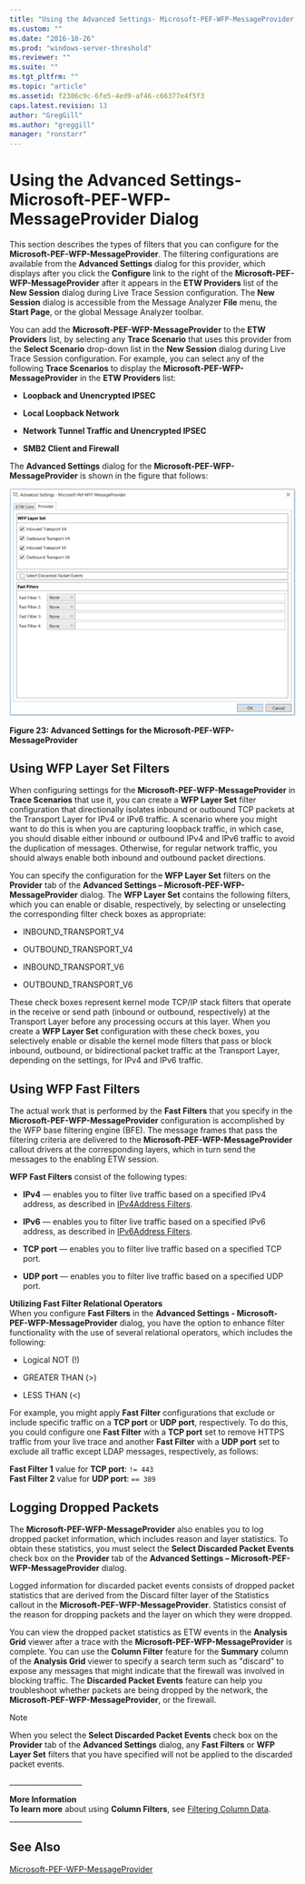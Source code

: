 ```yaml
---
title: "Using the Advanced Settings- Microsoft-PEF-WFP-MessageProvider Dialog | Microsoft Docs"
ms.custom: ""
ms.date: "2016-10-26"
ms.prod: "windows-server-threshold"
ms.reviewer: ""
ms.suite: ""
ms.tgt_pltfrm: ""
ms.topic: "article"
ms.assetid: f2386c9c-6fe5-4ed9-af46-c66377e4f5f3
caps.latest.revision: 13
author: "GregGill"
ms.author: "greggill"
manager: "ronstarr"
---
```

# Using the Advanced Settings- Microsoft-PEF-WFP-MessageProvider Dialog
This section describes the types of filters that you can configure for the **Microsoft-PEF-WFP-MessageProvider**. The filtering configurations are available from the **Advanced Settings** dialog for this provider, which displays after you click the **Configure** link to the right of the **Microsoft-PEF-WFP-MessageProvider** after it appears in the **ETW Providers** list of the **New Session** dialog during Live Trace Session configuration. The **New Session** dialog is accessible from the Message Analyzer **File** menu, the **Start Page**, or the global Message Analyzer toolbar.  
  
 You can add the **Microsoft-PEF-WFP-MessageProvider** to the **ETW Providers** list, by selecting any **Trace Scenario** that uses this provider from the **Select Scenario** drop-down list in the **New Session** dialog during Live Trace Session configuration. For example, you can select any of the following **Trace Scenarios** to display the **Microsoft-PEF-WFP-MessageProvider** in the **ETW Providers** list:  
  
-   **Loopback and Unencrypted IPSEC**  
  
-   **Local Loopback Network**  
  
-   **Network Tunnel Traffic and Unencrypted IPSEC**  
  
-   **SMB2 Client and Firewall**  
  
 The **Advanced Settings** dialog for the **Microsoft-PEF-WFP-MessageProvider** is shown in the figure that follows:  
  
 ![Advanced Settings for the Microsoft&#45;PEF&#45;WFP&#45;MessageProvider](media/fig23-advanced-settings-for-the-microsoft-pef-wfp-messageprovider.PNG "Fig23-Advanced Settings for the Microsoft-PEF-WFP-MessageProvider")  
  
 **Figure 23: Advanced Settings for the Microsoft-PEF-WFP-MessageProvider**  
  
## Using WFP Layer Set Filters  
 When configuring settings for the **Microsoft-PEF-WFP-MessageProvider** in **Trace Scenarios** that use it, you can create a **WFP Layer Set** filter configuration that directionally isolates inbound or outbound TCP packets at the Transport Layer for IPv4 or IPv6 traffic. A scenario where you might want to do this is when you are capturing loopback traffic, in which case, you should disable either inbound or outbound IPv4 and IPv6 traffic to avoid the duplication of messages. Otherwise, for regular network traffic, you should always enable both inbound and outbound packet directions.  
  
 You can specify the configuration for the **WFP Layer Set** filters on the **Provider** tab of the **Advanced Settings – Microsoft-PEF-WFP-MessageProvider** dialog.  The **WFP Layer Set** contains the following filters, which you can enable or disable, respectively, by selecting or unselecting the corresponding filter check boxes as appropriate:  
  
-   INBOUND_TRANSPORT_V4  
  
-   OUTBOUND_TRANSPORT_V4  
  
-   INBOUND_TRANSPORT_V6  
  
-   OUTBOUND_TRANSPORT_V6  
  
 These check boxes represent kernel mode TCP/IP stack filters that operate in the receive or send path (inbound or outbound, respectively) at the Transport Layer before any processing occurs at this layer. When you create a **WFP Layer Set** configuration with these check boxes, you selectively enable or disable the kernel mode filters that pass or block inbound, outbound, or bidirectional packet traffic at the Transport Layer, depending on the settings, for IPv4 and IPv6 traffic.  
  
## Using WFP Fast Filters  
 The actual work that is performed by the **Fast Filters** that you specify in the **Microsoft-PEF-WFP-MessageProvider** configuration is accomplished by the WFP base filtering engine (BFE). The message frames that pass the filtering criteria are delivered to the **Microsoft-PEF-WFP-MessageProvider** callout drivers at the corresponding layers, which in turn send the messages to the enabling ETW session.  
  
 **WFP Fast Filters** consist of the following types:  
  
-   **IPv4** — enables you to filter live traffic based on a specified IPv4 address, as described in [IPv4Address Filters](ipv4address-filters.md).  
  
-   **IPv6** — enables you to filter live traffic based on a specified IPv6 address, as described in [IPv6Address Filters](ipv6address-filters.md).  
  
-   **TCP port** — enables you to filter live traffic based on a specified TCP port.  
  
-   **UDP port** — enables you to filter live traffic based on a specified UDP port.  
  
 **Utilizing Fast Filter Relational Operators**   
When you configure **Fast Filters** in the **Advanced Settings - Microsoft-PEF-WFP-MessageProvider** dialog, you have the option to enhance filter functionality with the use of several relational operators, which includes the following:  
  
-   Logical NOT (!)  
  
-   GREATER THAN (>)  
  
-   LESS THAN (<)  
  
 For example, you might apply **Fast Filter** configurations that exclude or include specific traffic on a **TCP port** or **UDP port**, respectively. To do this, you could configure one **Fast Filter** with a **TCP port** set to remove HTTPS traffic from your live trace and another **Fast Filter** with a **UDP port** set to exclude all traffic except LDAP messages, respectively, as follows:  
  
 **Fast Filter 1** value for **TCP port**:  `!= 443`  
**Fast Filter 2** value for **UDP port**:  `== 389`  
  
## Logging Dropped Packets  
 The **Microsoft-PEF-WFP-MessageProvider** also enables you to log dropped packet information, which includes reason and layer statistics. To obtain these statistics, you must select the **Select Discarded Packet Events** check box on the **Provider** tab of the **Advanced Settings – Microsoft-PEF-WFP-MessageProvider** dialog.  
  
 Logged information for discarded packet events consists of dropped packet statistics that are derived from the Discard filter layer of the Statistics callout in the **Microsoft-PEF-WFP-MessageProvider**. Statistics consist of the reason for dropping packets and the layer on which they were dropped.  
  
 You can view the dropped packet statistics as ETW events in the **Analysis Grid** viewer after a  trace with the **Microsoft-PEF-WFP-MessageProvider** is complete. You can use the **Column Filter** feature for the **Summary** column of the **Analysis Grid** viewer to specify a search term such as "discard" to expose any messages that might indicate that the firewall was involved in blocking traffic. The **Discarded Packet Events** feature can help you troubleshoot whether packets are being dropped by the network, the **Microsoft-PEF-WFP-MessageProvider**, or the firewall.  
  
> [!NOTE]
>  When you select the **Select Discarded Packet Events** check box on the **Provider** tab of the **Advanced Settings** dialog, any **Fast Filters** or **WFP Layer Set** filters that you have specified will not be applied to the discarded packet events.  
  
 ___________________\_  
  
 **More Information**   
 **To learn more** about using **Column Filters**, see [Filtering Column Data](filtering-column-data.md).   
___________________\_  
  
## See Also  
 [Microsoft-PEF-WFP-MessageProvider](microsoft-pef-wfp-messageprovider.md)